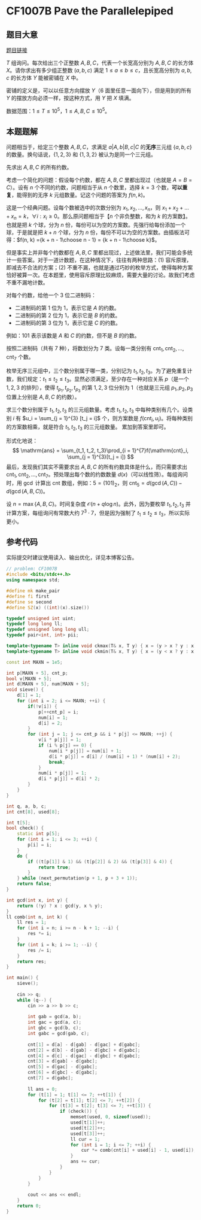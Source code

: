 # CF1007B Pave the Parallelepiped

## 题目大意

[题目链接](https://codeforces.com/contest/235/problem/C)

$T$ 组询问。每次给出三个正整数 $A, B, C$，代表一个长宽高分别为 $A, B, C$ 的长方体 $X$。请你求出有多少组正整数 $(a, b, c)$ 满足 $1\leq a\leq b\leq c$，且长宽高分别为 $a, b, c$ 的长方体 $Y$ 能被密铺在 $X$ 中。

密铺的定义是，可以以任意方向摆放 $Y$（$6$ 面里任意一面向下），但是用到的所有 $Y$ 的摆放方向必须一样，按这种方式，用 $Y$ 把 $X$ 填满。

数据范围：$1\leq T\leq 10^5$，$1\leq A,B,C\leq 10^5$。

## 本题题解

问题相当于，给定三个整数 $A, B, C$，求满足 $a|A, b|B, c|C$ 的**无序**三元组 $\{a, b, c\}$ 的数量。换句话说，$\{1, 2, 3\}$ 和 $\{1, 3, 2\}$ 被认为是同一个三元组。

先求出 $A, B, C$ 的所有约数。

考虑一个简化的问题：假设每个约数，都在 $A, B, C$ 里都出现过（也就是 $A = B = C$）。设有 $n$ 个不同的约数，问题相当于从 $n$ 个数里，选择 $k = 3$ 个数，**可以重复**，能得到的无序 $k$ 元组数量。记这个问题的答案为 $f(n, k)$。

这是一个经典问题。设每个数被选中的次数分别为 $x_1, x_2,\dots, x_n$，则 $x_1+x_2+\dots+x_n = k$，$\forall i:x_i\geq 0$。那么原问题相当于【$n$ 个非负整数，和为 $k$ 的方案数】。也就是把 $k$ 个球，分为 $n$ 份，每份可以为空的方案数。先强行给每份添加一个球，于是就是把 $k + n$ 个球，分为 $n$ 份，每份不可以为空的方案数。由插板法可得：$f(n, k) ={k + n - 1\choose n - 1} = {k + n - 1\choose k}$。

但是事实上并非每个约数都在 $A, B, C$ 里都出现过，上述做法里，我们可能会多统计一些答案。对于一道计数题，在这种情况下，往往有两种思路：(1) 容斥原理，即减去不合法的方案；(2) 不重不漏，也就是通过巧妙的枚举方式，使得每种方案恰好被算一次。在本题里，使用容斥原理比较麻烦，需要大量的讨论。故我们考虑不重不漏地计数。

对每个约数，给他一个 $3$ 位二进制码：

- 二进制码的第 $1$ 位为 $1$，表示它是 $A$ 的约数。
- 二进制码的第 $2$ 位为 $1$，表示它是 $B$ 的约数。
- 二进制码的第 $3$ 位为 $1$，表示它是 $C$ 的约数。

例如：$101$ 表示该数是 $A$ 和 $C$ 的约数，但不是 $B$ 的约数。

按照二进制码（共有 $7$ 种），将数划分为 $7$ 类。设每一类分别有 $\mathrm{cnt}_1, \mathrm{cnt}_2,\dots, \mathrm{cnt}_7$ 个数。

枚举无序三元组中，三个数分别属于哪一类，分别记为 $t_1, t_2, t_3$。为了避免重复计数，我们规定：$t_1\leq t_2\leq t_3$。显然必须满足，至少存在一种对应关系 $p$（是一个 $1, 2, 3$ 的排列），使得 $t_{p_1}, t_{p_2}, t_{p_3}$ 的第 $1, 2, 3$ 位分别为 $1$（也就是三元组 $p_1, p_2, p_3$ 位置上分别是 $A, B, C$ 的约数）。

求三个数分别属于 $t_1, t_2, t_3$ 的三元组数量。考虑 $t_1, t_2, t_3$ 中每种类别有几个。设类别 $i$ 有 $u_i = \sum_{j = 1}^{3} [t_j = i]$ 个，则方案数是 $f(\mathrm{cnt}_i, u_i)$。将每种类别的方案数相乘，就是符合 $t_1, t_2, t_3$ 的三元组数量。 累加到答案里即可。

形式化地说：
$$
\mathrm{ans} = \sum_{t_1, t_2, t_3}\prod_{i = 1}^{7}f(\mathrm{cnt}_i, \sum_{j = 1}^{3}[t_j = i])
$$
最后，发现我们其实不需要求出 $A, B, C$ 的所有约数具体是什么，而只需要求出 $\mathrm{cnt}_1, \mathrm{cnt}_2,\dots, \mathrm{cnt}_7$。预处理出每个数的约数数量 $d(x)$（可以线性筛）。每组询问时，用 $\gcd$ 计算出 $\mathrm{cnt}$ 数组，例如：$5 = (101)_2$，则 $\mathrm{cnt}_5 = d(\gcd(A, C)) - d(\gcd(A, B, C))$。

设 $n = \max\{A, B, C\}$。时间复杂度 $\mathcal{O}(n + q\log n)$。此外，因为要枚举 $t_1, t_2, t_3$ 并计算方案，每组询问有常数大约 $7^3\cdot 7$，但是因为强制了 $t_1\leq t_2\leq t_3$，所以实际更小。

## 参考代码

实际提交时建议使用读入、输出优化，详见本博客公告。

```cpp
// problem: CF1007B
#include <bits/stdc++.h>
using namespace std;

#define mk make_pair
#define fi first
#define se second
#define SZ(x) ((int)(x).size())

typedef unsigned int uint;
typedef long long ll;
typedef unsigned long long ull;
typedef pair<int, int> pii;

template<typename T> inline void ckmax(T& x, T y) { x = (y > x ? y : x); }
template<typename T> inline void ckmin(T& x, T y) { x = (y < x ? y : x); }

const int MAXN = 1e5;

int p[MAXN + 5], cnt_p;
bool v[MAXN + 5];
int d[MAXN + 5], num[MAXN + 5];
void sieve() {
	d[1] = 1;
	for (int i = 2; i <= MAXN; ++i) {
		if(!v[i]) {
			p[++cnt_p] = i;
			num[i] = 1;
			d[i] = 2;
		}
		for (int j = 1; j <= cnt_p && i * p[j] <= MAXN; ++j) {
			v[i * p[j]] = 1;
			if (i % p[j] == 0) {
				num[i * p[j]] = num[i] + 1;
				d[i * p[j]] = d[i] / (num[i] + 1) * (num[i] + 2);
				break;
			}
			num[i * p[j]] = 1;
			d[i * p[j]] = d[i] * 2;
		}
	}
}

int q, a, b, c;
int cnt[8], used[8];

int t[5];
bool check() {
	static int p[5];
	for (int i = 1; i <= 3; ++i) {
		p[i] = i;
	}
	do {
		if ((t[p[1]] & 1) && (t[p[2]] & 2) && (t[p[3]] & 4)) {
			return true;
		}
	} while (next_permutation(p + 1, p + 3 + 1));
	return false;
}

int gcd(int x, int y) {
	return (!y) ? x : gcd(y, x % y);
}
ll comb(int n, int k) {
	ll res = 1;
	for (int i = n; i >= n - k + 1; --i) {
		res *= i;
	}
	for (int i = k; i >= 1; --i) {
		res /= i;
	}
	return res;
}

int main() {
	sieve();
	
	cin >> q;
	while (q--) {
		cin >> a >> b >> c;
		
		int gab = gcd(a, b);
		int gac = gcd(a, c);
		int gbc = gcd(b, c);
		int gabc = gcd(gab, c);
		
		cnt[1] = d[a] - d[gab] - d[gac] + d[gabc];
		cnt[2] = d[b] - d[gab] - d[gbc] + d[gabc];
		cnt[4] = d[c] - d[gac] - d[gbc] + d[gabc];
		cnt[3] = d[gab] - d[gabc];
		cnt[5] = d[gac] - d[gabc];
		cnt[6] = d[gbc] - d[gabc];
		cnt[7] = d[gabc];
		
		ll ans = 0;
		for (t[1] = 1; t[1] <= 7; ++t[1]) {
			for (t[2] = t[1]; t[2] <= 7; ++t[2]) {
				for (t[3] = t[2]; t[3] <= 7; ++t[3]) {
					if (check()) {
						memset(used, 0, sizeof(used));
						used[t[1]]++;
						used[t[2]]++;
						used[t[3]]++;
						ll cur = 1;
						for (int i = 1; i <= 7; ++i) {
							cur *= comb(cnt[i] + used[i] - 1, used[i]);
						}
						ans += cur;
					}
				}
			}
		}
		
		cout << ans << endl;
	}
	return 0;
}
```



